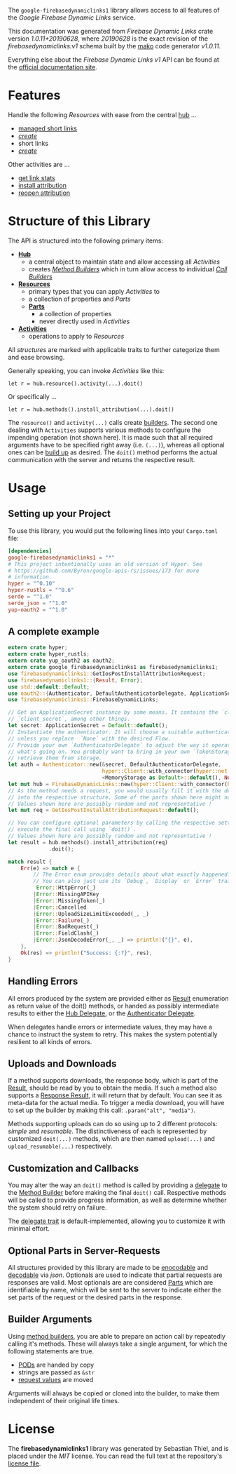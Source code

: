 <!---
DO NOT EDIT !
This file was generated automatically from 'src/mako/api/README.md.mako'
DO NOT EDIT !
-->
The `google-firebasedynamiclinks1` library allows access to all features of the *Google Firebase Dynamic Links* service.

This documentation was generated from *Firebase Dynamic Links* crate version *1.0.11+20190628*, where *20190628* is the exact revision of the *firebasedynamiclinks:v1* schema built by the [mako](http://www.makotemplates.org/) code generator *v1.0.11*.

Everything else about the *Firebase Dynamic Links* *v1* API can be found at the
[official documentation site](https://firebase.google.com/docs/dynamic-links/).
# Features

Handle the following *Resources* with ease from the central [hub](https://docs.rs/google-firebasedynamiclinks1/1.0.11+20190628/google_firebasedynamiclinks1/struct.FirebaseDynamicLinks.html) ... 

* [managed short links](https://docs.rs/google-firebasedynamiclinks1/1.0.11+20190628/google_firebasedynamiclinks1/struct.ManagedShortLink.html)
 * [*create*](https://docs.rs/google-firebasedynamiclinks1/1.0.11+20190628/google_firebasedynamiclinks1/struct.ManagedShortLinkCreateCall.html)
* short links
 * [*create*](https://docs.rs/google-firebasedynamiclinks1/1.0.11+20190628/google_firebasedynamiclinks1/struct.ShortLinkCreateCall.html)

Other activities are ...

* [get link stats](https://docs.rs/google-firebasedynamiclinks1/1.0.11+20190628/google_firebasedynamiclinks1/struct.MethodGetLinkStatCall.html)
* [install attribution](https://docs.rs/google-firebasedynamiclinks1/1.0.11+20190628/google_firebasedynamiclinks1/struct.MethodInstallAttributionCall.html)
* [reopen attribution](https://docs.rs/google-firebasedynamiclinks1/1.0.11+20190628/google_firebasedynamiclinks1/struct.MethodReopenAttributionCall.html)



# Structure of this Library

The API is structured into the following primary items:

* **[Hub](https://docs.rs/google-firebasedynamiclinks1/1.0.11+20190628/google_firebasedynamiclinks1/struct.FirebaseDynamicLinks.html)**
    * a central object to maintain state and allow accessing all *Activities*
    * creates [*Method Builders*](https://docs.rs/google-firebasedynamiclinks1/1.0.11+20190628/google_firebasedynamiclinks1/trait.MethodsBuilder.html) which in turn
      allow access to individual [*Call Builders*](https://docs.rs/google-firebasedynamiclinks1/1.0.11+20190628/google_firebasedynamiclinks1/trait.CallBuilder.html)
* **[Resources](https://docs.rs/google-firebasedynamiclinks1/1.0.11+20190628/google_firebasedynamiclinks1/trait.Resource.html)**
    * primary types that you can apply *Activities* to
    * a collection of properties and *Parts*
    * **[Parts](https://docs.rs/google-firebasedynamiclinks1/1.0.11+20190628/google_firebasedynamiclinks1/trait.Part.html)**
        * a collection of properties
        * never directly used in *Activities*
* **[Activities](https://docs.rs/google-firebasedynamiclinks1/1.0.11+20190628/google_firebasedynamiclinks1/trait.CallBuilder.html)**
    * operations to apply to *Resources*

All *structures* are marked with applicable traits to further categorize them and ease browsing.

Generally speaking, you can invoke *Activities* like this:

```Rust,ignore
let r = hub.resource().activity(...).doit()
```

Or specifically ...

```ignore
let r = hub.methods().install_attribution(...).doit()
```

The `resource()` and `activity(...)` calls create [builders][builder-pattern]. The second one dealing with `Activities` 
supports various methods to configure the impending operation (not shown here). It is made such that all required arguments have to be 
specified right away (i.e. `(...)`), whereas all optional ones can be [build up][builder-pattern] as desired.
The `doit()` method performs the actual communication with the server and returns the respective result.

# Usage

## Setting up your Project

To use this library, you would put the following lines into your `Cargo.toml` file:

```toml
[dependencies]
google-firebasedynamiclinks1 = "*"
# This project intentionally uses an old version of Hyper. See
# https://github.com/Byron/google-apis-rs/issues/173 for more
# information.
hyper = "^0.10"
hyper-rustls = "^0.6"
serde = "^1.0"
serde_json = "^1.0"
yup-oauth2 = "^1.0"
```

## A complete example

```Rust
extern crate hyper;
extern crate hyper_rustls;
extern crate yup_oauth2 as oauth2;
extern crate google_firebasedynamiclinks1 as firebasedynamiclinks1;
use firebasedynamiclinks1::GetIosPostInstallAttributionRequest;
use firebasedynamiclinks1::{Result, Error};
use std::default::Default;
use oauth2::{Authenticator, DefaultAuthenticatorDelegate, ApplicationSecret, MemoryStorage};
use firebasedynamiclinks1::FirebaseDynamicLinks;

// Get an ApplicationSecret instance by some means. It contains the `client_id` and 
// `client_secret`, among other things.
let secret: ApplicationSecret = Default::default();
// Instantiate the authenticator. It will choose a suitable authentication flow for you, 
// unless you replace  `None` with the desired Flow.
// Provide your own `AuthenticatorDelegate` to adjust the way it operates and get feedback about 
// what's going on. You probably want to bring in your own `TokenStorage` to persist tokens and
// retrieve them from storage.
let auth = Authenticator::new(&secret, DefaultAuthenticatorDelegate,
                              hyper::Client::with_connector(hyper::net::HttpsConnector::new(hyper_rustls::TlsClient::new())),
                              <MemoryStorage as Default>::default(), None);
let mut hub = FirebaseDynamicLinks::new(hyper::Client::with_connector(hyper::net::HttpsConnector::new(hyper_rustls::TlsClient::new())), auth);
// As the method needs a request, you would usually fill it with the desired information
// into the respective structure. Some of the parts shown here might not be applicable !
// Values shown here are possibly random and not representative !
let mut req = GetIosPostInstallAttributionRequest::default();

// You can configure optional parameters by calling the respective setters at will, and
// execute the final call using `doit()`.
// Values shown here are possibly random and not representative !
let result = hub.methods().install_attribution(req)
             .doit();

match result {
    Err(e) => match e {
        // The Error enum provides details about what exactly happened.
        // You can also just use its `Debug`, `Display` or `Error` traits
         Error::HttpError(_)
        |Error::MissingAPIKey
        |Error::MissingToken(_)
        |Error::Cancelled
        |Error::UploadSizeLimitExceeded(_, _)
        |Error::Failure(_)
        |Error::BadRequest(_)
        |Error::FieldClash(_)
        |Error::JsonDecodeError(_, _) => println!("{}", e),
    },
    Ok(res) => println!("Success: {:?}", res),
}

```
## Handling Errors

All errors produced by the system are provided either as [Result](https://docs.rs/google-firebasedynamiclinks1/1.0.11+20190628/google_firebasedynamiclinks1/enum.Result.html) enumeration as return value of 
the doit() methods, or handed as possibly intermediate results to either the 
[Hub Delegate](https://docs.rs/google-firebasedynamiclinks1/1.0.11+20190628/google_firebasedynamiclinks1/trait.Delegate.html), or the [Authenticator Delegate](https://docs.rs/yup-oauth2/*/yup_oauth2/trait.AuthenticatorDelegate.html).

When delegates handle errors or intermediate values, they may have a chance to instruct the system to retry. This 
makes the system potentially resilient to all kinds of errors.

## Uploads and Downloads
If a method supports downloads, the response body, which is part of the [Result](https://docs.rs/google-firebasedynamiclinks1/1.0.11+20190628/google_firebasedynamiclinks1/enum.Result.html), should be
read by you to obtain the media.
If such a method also supports a [Response Result](https://docs.rs/google-firebasedynamiclinks1/1.0.11+20190628/google_firebasedynamiclinks1/trait.ResponseResult.html), it will return that by default.
You can see it as meta-data for the actual media. To trigger a media download, you will have to set up the builder by making
this call: `.param("alt", "media")`.

Methods supporting uploads can do so using up to 2 different protocols: 
*simple* and *resumable*. The distinctiveness of each is represented by customized 
`doit(...)` methods, which are then named `upload(...)` and `upload_resumable(...)` respectively.

## Customization and Callbacks

You may alter the way an `doit()` method is called by providing a [delegate](https://docs.rs/google-firebasedynamiclinks1/1.0.11+20190628/google_firebasedynamiclinks1/trait.Delegate.html) to the 
[Method Builder](https://docs.rs/google-firebasedynamiclinks1/1.0.11+20190628/google_firebasedynamiclinks1/trait.CallBuilder.html) before making the final `doit()` call. 
Respective methods will be called to provide progress information, as well as determine whether the system should 
retry on failure.

The [delegate trait](https://docs.rs/google-firebasedynamiclinks1/1.0.11+20190628/google_firebasedynamiclinks1/trait.Delegate.html) is default-implemented, allowing you to customize it with minimal effort.

## Optional Parts in Server-Requests

All structures provided by this library are made to be [enocodable](https://docs.rs/google-firebasedynamiclinks1/1.0.11+20190628/google_firebasedynamiclinks1/trait.RequestValue.html) and 
[decodable](https://docs.rs/google-firebasedynamiclinks1/1.0.11+20190628/google_firebasedynamiclinks1/trait.ResponseResult.html) via *json*. Optionals are used to indicate that partial requests are responses 
are valid.
Most optionals are are considered [Parts](https://docs.rs/google-firebasedynamiclinks1/1.0.11+20190628/google_firebasedynamiclinks1/trait.Part.html) which are identifiable by name, which will be sent to 
the server to indicate either the set parts of the request or the desired parts in the response.

## Builder Arguments

Using [method builders](https://docs.rs/google-firebasedynamiclinks1/1.0.11+20190628/google_firebasedynamiclinks1/trait.CallBuilder.html), you are able to prepare an action call by repeatedly calling it's methods.
These will always take a single argument, for which the following statements are true.

* [PODs][wiki-pod] are handed by copy
* strings are passed as `&str`
* [request values](https://docs.rs/google-firebasedynamiclinks1/1.0.11+20190628/google_firebasedynamiclinks1/trait.RequestValue.html) are moved

Arguments will always be copied or cloned into the builder, to make them independent of their original life times.

[wiki-pod]: http://en.wikipedia.org/wiki/Plain_old_data_structure
[builder-pattern]: http://en.wikipedia.org/wiki/Builder_pattern
[google-go-api]: https://github.com/google/google-api-go-client

# License
The **firebasedynamiclinks1** library was generated by Sebastian Thiel, and is placed 
under the *MIT* license.
You can read the full text at the repository's [license file][repo-license].

[repo-license]: https://github.com/Byron/google-apis-rsblob/master/LICENSE.md
